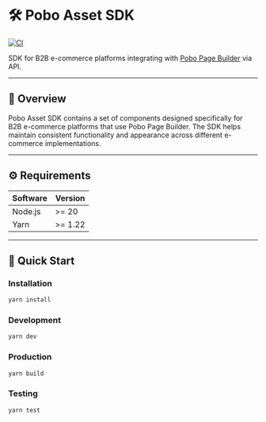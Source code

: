 # 🛠️ Pobo Asset SDK

[![CI](https://github.com/pobo-builder/pobo-asset-sdk/actions/workflows/ci.yml/badge.svg)](https://github.com/pobo-builder/pobo-asset-sdk/actions/workflows/ci.yml)

SDK for B2B e-commerce platforms integrating with [Pobo Page Builder](https://www.pobo.cz) via API.

---

## 📖 Overview

Pobo Asset SDK contains a set of components designed specifically for B2B e-commerce platforms that use Pobo Page Builder. The SDK helps maintain consistent functionality and appearance across different e-commerce implementations.

---

## ⚙️ Requirements

| Software | Version |
|----------|---------|
| Node.js  | >= 20   |
| Yarn     | >= 1.22 |

---

## 🚀 Quick Start

### Installation
```bash
yarn install
```

### Development
```bash
yarn dev
```

### Production
```bash
yarn build
```

### Testing
```bash
yarn test
```
